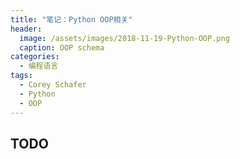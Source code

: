 ```yaml
---
title: "笔记：Python OOP相关"
header:
  image: /assets/images/2018-11-19-Python-OOP.png
  caption: OOP schema
categories:
  - 编程语言
tags:
  - Corey Schafer
  - Python
  - OOP
---
```


## TODO
